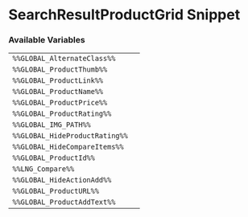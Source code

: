# SearchResultProductGrid Snippet

### Available Variables
|||
|---|---|
| `%%GLOBAL_AlternateClass%%` |
| `%%GLOBAL_ProductThumb%%` |
| `%%GLOBAL_ProductLink%%` |
| `%%GLOBAL_ProductName%%` |
| `%%GLOBAL_ProductPrice%%` |
| `%%GLOBAL_ProductRating%%` |
| `%%GLOBAL_IMG_PATH%%` |
| `%%GLOBAL_HideProductRating%%` |
| `%%GLOBAL_HideCompareItems%%` |
| `%%GLOBAL_ProductId%%` |
| `%%LNG_Compare%%` |
| `%%GLOBAL_HideActionAdd%%` |
| `%%GLOBAL_ProductURL%%` |
| `%%GLOBAL_ProductAddText%%` |
